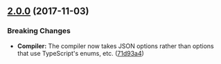 <a name="2.0.0"></a>
## [2.0.0](https://github.com/cartant/ts-snippet/compare/v1.0.2...v2.0.0) (2017-11-03)

### Breaking Changes

* **Compiler:** The compiler now takes JSON options rather than options that use TypeScript's enums, etc. ([71d93a4](https://github.com/cartant/ts-snippet/commit/71d93a4))